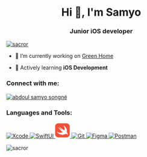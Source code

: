 <h1 align="center">Hi 👋, I'm Samyo</h1>
<h3 align="center">Junior iOS developer</h3>


<p align="left"> <a href="https://github.com/ryo-ma/github-profile-trophy"><img src="https://github-profile-trophy.vercel.app/?username=sacror" alt="sacror" /></a> </p>



- 🔭 I’m currently working on [Green Home](https://github.com/Sacror/Green-Home-presentation)

- 🌱 Actively learning **iOS Development**




<h3 align="left">Connect with me:</h3>
<p align="left">
<a href="https://linkedin.com/in/abdoul-samyo" target="blank"><img align="center" src="https://raw.githubusercontent.com/rahuldkjain/github-profile-readme-generator/master/src/images/icons/Social/linked-in-alt.svg" alt="abdoul samyo songné" height="30" width="40" /></a>
</p>

<h3 align="left">Languages and Tools:</h3>
<p align="left"> 
   <a href="https://developer.apple.com/xcode/" target="_blank" rel="noreferrer"> <img src="https://developer.apple.com/assets/elements/icons/xcode/xcode-128x128_2x.png" alt="Xcode" width="40" height="40"/> </a>
   <a href="https://developer.apple.com/xcode/swiftui/" target="_blank" rel="noreferrer"> <img src="https://developer.apple.com/assets/elements/icons/swiftui/swiftui-128x128_2x.png" alt="SwiftUI" width="40" height="40"/> </a>
   <a href="https://developer.apple.com/swift/" target="_blank" rel="noreferrer"> <img src="https://raw.githubusercontent.com/devicons/devicon/master/icons/swift/swift-original.svg" alt="Swift" width="40" height="40"/> </a>
   <a href="https://git-scm.com/" target="_blank" rel="noreferrer"> <img src="https://www.vectorlogo.zone/logos/git-scm/git-scm-icon.svg" alt="Git" width="40" height="40"/> </a>
   <a href="https://www.figma.com/" target="_blank" rel="noreferrer"> <img src="https://www.vectorlogo.zone/logos/figma/figma-icon.svg" alt="Figma" width="40" height="40"/> </a>
   <a href="https://www.postman.com/" target="_blank" rel="noreferrer"> <img src="https://www.vectorlogo.zone/logos/getpostman/getpostman-icon.svg" alt="Postman" width="40" height="40"/> </a>
</p>



<p><img align="center" src="https://github-readme-stats.vercel.app/api/top-langs?username=Sacror&show_icons=true&locale=en&layout=compact" alt="sacror" /></p>

